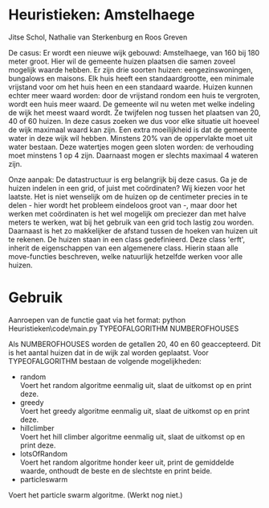 # Heuristieken: Amstelhaege
Jitse Schol, Nathalie van Sterkenburg en Roos Greven

De casus: Er wordt een nieuwe wijk gebouwd: Amstelhaege, van 160 bij 180 meter groot. Hier wil de gemeente huizen plaatsen die samen zoveel mogelijk waarde hebben. Er zijn drie soorten huizen: eengezinswoningen, bungalows en maisons. Elk huis heeft een standaardgrootte, een minimale vrijstand voor om het huis heen en een standaard waarde. Huizen kunnen echter meer waard worden: door de vrijstand rondom een huis te vergroten, wordt een huis meer waard. De gemeente wil nu weten met welke indeling de wijk het meest waard wordt. Ze twijfelen nog tussen het plaatsen van 20, 40 of 60 huizen. In deze casus zoeken we dus voor elke situatie uit hoeveel de wijk maximaal waard kan zijn. Een extra moeilijkheid is dat de gemeente water in deze wijk wil hebben. Minstens 20% van de oppervlakte moet uit water bestaan. Deze watertjes mogen geen sloten worden: de verhouding moet minstens 1 op 4 zijn. Daarnaast mogen er slechts maximaal 4 wateren zijn. 

Onze aanpak: De datastructuur is erg belangrijk bij deze casus. Ga je de huizen indelen in een grid, of juist met coördinaten? Wij kiezen voor het laatste. Het is niet wenselijk om de huizen op de centimeter precies in te delen - hier wordt het probleem eindeloos groot van -, maar door het werken met coördinaten is het wel mogelijk om preciezer dan met halve meters te werken, wat bij het gebruik van een grid toch lastig zou worden. Daarnaast is het zo makkelijker de afstand tussen de hoeken van huizen uit te rekenen. 
De huizen staan in een class gedefinieerd. Deze class 'erft', inherit de eigenschappen van een algemenere class. Hierin staan alle move-functies beschreven, welke natuurlijk hetzelfde werken voor alle huizen. 

# Gebruik
Aanroepen van de functie gaat via het format:
python Heuristieken\code\main.py TYPEOFALGORITHM NUMBEROFHOUSES 

Als NUMBEROFHOUSES worden de getallen 20, 40 en 60 geaccepteerd. Dit is het aantal huizen dat in de wijk zal worden geplaatst.
Voor TYPEOFALGORITHM bestaan de volgende mogelijkheden:
- random            
Voert het random algoritme eenmalig uit, slaat de uitkomst op en print deze.
- greedy            
Voert het greedy algoritme eenmalig uit, slaat de uitkomst op en print deze.
- hillclimber       
Voert het hill climber algoritme eenmalig uit, slaat de uitkomst op en print deze.
- lotsOfRandom      
Voert het random algoritme honder keer uit, print de gemiddelde waarde, onthoudt de beste en de slechtste en print beide.
- particleswarm

Voert het particle swarm algoritme. (Werkt nog niet.)
